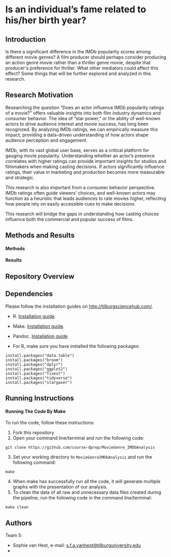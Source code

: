 # Is an individual’s fame related to his/her birth year?
## Introduction
Is there a significant difference in the IMDb popularity scores among different movie genres? A film producer should perhaps consider producing an action genre movie rather than a thriller genre movie, despite that producer's preference for thriller. What other mediators could affect this effect? Some things that will be further explored and analyzed in this research. 

## Research Motivation
Researching the question “Does an actor influence IMDb popularity ratings of a movie?” offers valuable insights into both film industry dynamics and consumer behavior. The idea of “star power,” or the ability of well-known actors to drive audience interest and movie success, has long been recognized. By analyzing IMDb ratings, we can empirically measure this impact, providing a data-driven understanding of how actors shape audience perception and engagement.

IMDb, with its vast global user base, serves as a critical platform for gauging movie popularity. Understanding whether an actor’s presence correlates with higher ratings can provide important insights for studios and filmmakers when making casting decisions. If actors significantly influence ratings, their value in marketing and production becomes more measurable and strategic.

This research is also important from a consumer behavior perspective. IMDb ratings often guide viewers’ choices, and well-known actors may function as a heuristic that leads audiences to rate movies higher, reflecting how people rely on easily accessible cues to make decisions.

This research will bridge the gaps in understanding how casting choices influence both the commercial and popular success of films.

## Methods and Results
#### Methods
#### Results

## Repository Overview

## Dependencies

Please follow the installation guides on http://tilburgsciencehub.com/.

- R. [Installation guide](https://tilburgsciencehub.com/building-blocks/configure-your-computer/statistics-and-computation/r/).
- Make. [Installation guide](https://tilburgsciencehub.com/building-blocks/configure-your-computer/automation-and-workflows/make/).
- Pandoc. [Installation guide](https://tilburgsciencehub.com/building-blocks/configure-your-computer/statistics-and-computation/pandoc/)

- For R, make sure you have installed the following packages:
```
install.packages("data.table")
install.packages("broom")
install.packages("dplyr")
install.packages("ggplot2")
install.packages("fixest")
install.packages("tidyverse")
install.packages("stargazer")
```

## Running Instructions
#### **Running The Code By Make**
To run the code, follow these instructions:
1. Fork this repository
2. Open your command line/terminal and run the following code:
```
git clone https://github.com/course-dprep/MovieGenre_IMDbAnalysis
```
3. Set your working directory to `MovieGenreIMDbAnalysis` and run the following command:
```
make
```
4. When make has successfully run all the code, it will generate multiple graphs with the presentation of our analysis. 
5. To clean the data of all raw and unnecessary data files created during the pipeline, run the following code in the command line/terminal: 
```
make clean
```

## Authors
Team 5:
- Sophie van Hest, e-mail: s.f.a.vanhest@tilburguniversity.edu
- 
